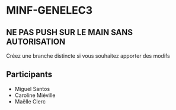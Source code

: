 # MINF-GENELEC3
 
## NE PAS PUSH SUR LE MAIN SANS AUTORISATION

Créez une branche distincte si vous souhaitez apporter des modifs

## Participants

- Miguel Santos
- Caroline Miéville
- Maëlle Clerc
